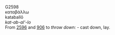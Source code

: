 G2598  
καταβάλλω  
kataballō  
*kat-ab-al‘-lo*  
From [2596](g2596) and [906](g0906) to *throw* *down:* - cast down,
lay.  

